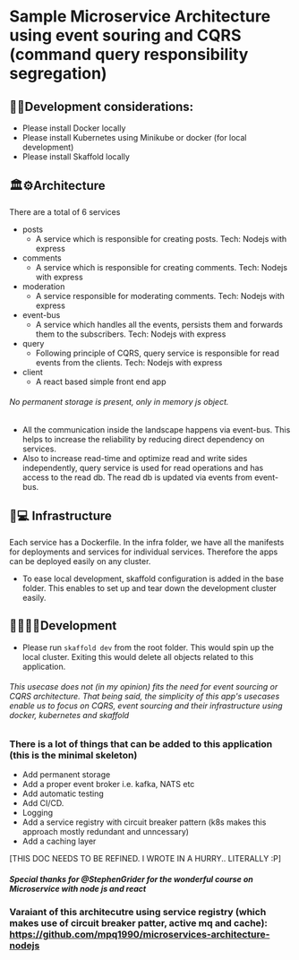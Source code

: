 # Sample Microservice Architecture using event souring and CQRS (command query responsibility segregation)

## 🔨🧰Development considerations:
- Please install Docker locally
- Please install Kubernetes using Minikube or docker (for local development)
- Please install Skaffold locally

## 🏛⚙️Architecture
There are a total of 6 services
- posts
  - A service which is responsible for creating posts. Tech: Nodejs with express
- comments
  - A service which is responsible for creating comments. Tech: Nodejs with express
- moderation
  - A service responsible for moderating comments. Tech: Nodejs with express
- event-bus
  - A service which handles all the events, persists them and forwards them to the subscribers. Tech: Nodejs with express
- query
  - Following principle of CQRS, query service is responsible for read events from the clients. Tech: Nodejs with express
- client
  - A react based simple front end app
  
###### No permanent storage is present, only in memory js object.

- All the communication inside the landscape happens via event-bus. This helps to increase the reliability by reducing direct dependency on services. 
- Also to increase read-time and optimize read and write sides independently, query service is used for read operations and has access to the read db. The read db is updated via events from event-bus.

## 🔨💻 Infrastructure
Each service has a Dockerfile. In the infra folder, we have all the manifests for deployments and services for individual services. Therefore the apps can be deployed easily on any cluster.
  - To ease local development, skaffold configuration is added in the base folder. This enables to set up and tear down the development cluster easily.

## 👷‍♂️👷‍♀️Development
- Please run `skaffold dev` from the root folder. This would spin up the local cluster. Exiting this would delete all objects related to this application.

###### This usecase does not (in my opinion) fits the need for event sourcing or CQRS architecture. That being said, the simplicity of this app's usecases enable us to focus on CQRS, event sourcing and their infrastructure using docker, kubernetes and skaffold

### There is a lot of things that can be added to this application (this is the minimal skeleton)
- Add permanent storage
- Add a proper event broker i.e. kafka, NATS etc
- Add automatic testing
- Add CI/CD. 
- Logging
- Add a service registry with circuit breaker pattern (k8s makes this approach mostly redundant and unncessary)
- Add a caching layer

[THIS DOC NEEDS TO BE REFINED. I WROTE IN A HURRY.. LITERALLY :P]

##### Special thanks for @StephenGrider for the wonderful course on Microservice with node js and react

### Varaiant of this architecutre using service registry (which makes use of circuit breaker patter, active mq and cache): https://github.com/mpq1990/microservices-architecture-nodejs
